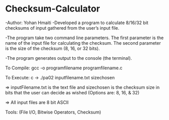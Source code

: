 # Checksum-Calculator
-Author: Yohan Hmaiti
-Developed a program to calculate 8/16/32 bit checksums of input gathered from the user’s input file.

-The program take two command line parameters. The first parameter is the name
of the input file for calculating the checksum. The second parameter is the size of the
checksum (8, 16, or 32 bits). 

-The program generates output to the console (the terminal).

To Compile: 
 gcc -o programfilename programfilename.c

To Execute: 
 c -> ./pa02 inputfilename.txt sizechosen
 
=> inputFilename.txt is the text file and sizechosen is the checksum size in bits that the user can decide as wished
 (Options are: 8, 16, & 32)

=> All input files are 8 bit ASCII 

Tools: (File I/O, Bitwise Operators, Checksum)
